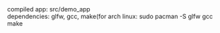 <div>compiled app: src/demo_app </div>
<div>dependencies: glfw, gcc, make(for arch linux: sudo pacman -S glfw gcc make</div>
